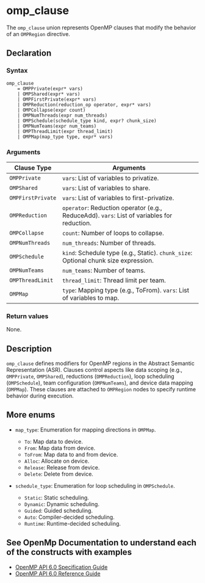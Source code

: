 # omp_clause

The ``omp_clause`` union represents OpenMP clauses that modify the behavior of an ``OMPRegion`` directive.

## Declaration

### Syntax

```
omp_clause
    = OMPPrivate(expr* vars)
    | OMPShared(expr* vars)
    | OMPFirstPrivate(expr* vars)
    | OMPReduction(reduction_op operator, expr* vars)
    | OMPCollapse(expr count)
    | OMPNumThreads(expr num_threads)
    | OMPSchedule(schedule_type kind, expr? chunk_size)
    | OMPNumTeams(expr num_teams)
    | OMPThreadLimit(expr thread_limit)
    | OMPMap(map_type type, expr* vars)
```

### Arguments


| Clause Type           | Arguments                                         |
|-----------------------|---------------------------------------------------|
| `OMPPrivate`        | `vars`: List of variables to privatize.        |
| `OMPShared`         | `vars`: List of variables to share.            |
| `OMPFirstPrivate`   | `vars`: List of variables to first-privatize.  |
| `OMPReduction`      | `operator`: Reduction operator (e.g., ReduceAdd). `vars`: List of variables for reduction.       |
| `OMPCollapse`       | `count`: Number of loops to collapse.           |
| `OMPNumThreads`     | `num_threads`: Number of threads.               |
| `OMPSchedule`       | `kind`: Schedule type (e.g., Static). `chunk_size`: Optional chunk size expression.   |
| `OMPNumTeams`     | `num_teams`: Number of teams.                   |
| `OMPThreadLimit`    | `thread_limit`: Thread limit per team.          |
| `OMPMap`            | `type`: Mapping type (e.g., ToFrom). `vars`: List of variables to map.              |


### Return values

None.

## Description

``omp_clause`` defines modifiers for OpenMP regions in the Abstract Semantic Representation (ASR). Clauses control aspects like data scoping (e.g., ``OMPPrivate``, ``OMPShared``), reductions (``OMPReduction``), loop scheduling (``OMPSchedule``), team configuration (``OMPNumTeams``), and device data mapping (``OMPMap``). These clauses are attached to ``OMPRegion`` nodes to specify runtime behavior during execution.

## More enums

- ``map_type``: Enumeration for mapping directions in ``OMPMap``.
  - ``To``: Map data to device.
  - ``From``: Map data from device.
  - ``ToFrom``: Map data to and from device.
  - ``Alloc``: Allocate on device.
  - ``Release``: Release from device.
  - ``Delete``: Delete from device.

- ``schedule_type``: Enumeration for loop scheduling in ``OMPSchedule``.
  - ``Static``: Static scheduling.
  - ``Dynamic``: Dynamic scheduling.
  - ``Guided``: Guided scheduling.
  - ``Auto``: Compiler-decided scheduling.
  - ``Runtime``: Runtime-decided scheduling.

## See OpenMp Documentation to understand each of the constructs with examples

- [OpenMP API 6.0 Specification Guide](https://www.openmp.org/wp-content/uploads/OpenMP-API-Specification-6-0.pdf)
- [OpenMP API 6.0 Reference Guide](https://www.openmp.org/wp-content/uploads/OpenMP-RefGuide-6.0-OMP60SC24-web.pdf)